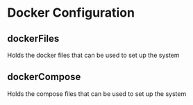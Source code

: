 # Docker Configuration

## dockerFiles
Holds the docker files that can be used to set up the system

## dockerCompose
Holds the compose files that can be used to set up the system